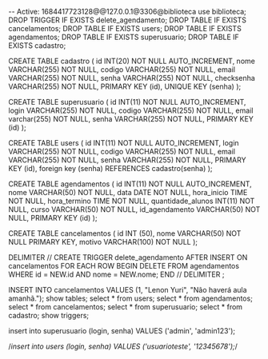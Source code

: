 -- Active: 1684417723128@@127.0.0.1@3306@biblioteca
use biblioteca;
DROP TRIGGER IF EXISTS delete_agendamento;
DROP TABLE IF EXISTS cancelamentos;
DROP TABLE IF EXISTS users;
DROP TABLE IF EXISTS agendamentos;
DROP TABLE IF EXISTS superusuario;
DROP TABLE IF EXISTS cadastro;

CREATE TABLE cadastro (
  id INT(20) NOT NULL AUTO_INCREMENT,
  nome VARCHAR(255) NOT NULL,
  codigo VARCHAR(255) NOT NULL,
  email VARCHAR(255) NOT NULL,
  senha VARCHAR(255) NOT NULL,
  checksenha VARCHAR(255) NOT NULL,
  PRIMARY KEY (id),
  UNIQUE KEY (senha)
);

CREATE TABLE superusuario (
  id INT(11) NOT NULL AUTO_INCREMENT,
  login VARCHAR(255) NOT NULL,
  codigo VARCHAR(255) NOT NULL,
  email varchar(255) NOT NULL,
  senha VARCHAR(255) NOT NULL,
  PRIMARY KEY (id)
);

CREATE TABLE users (
  id INT(11) NOT NULL AUTO_INCREMENT,
  login VARCHAR(255) NOT NULL,
  codigo VARCHAR(255) NOT NULL,
  email VARCHAR(255) NOT NULL,
  senha VARCHAR(255) NOT NULL,
  PRIMARY KEY (id),
  foreign key (senha) REFERENCES cadastro(senha)
);

CREATE TABLE agendamentos (
  id INT(11) NOT NULL AUTO_INCREMENT,
  nome VARCHAR(50) NOT NULL,
  data DATE NOT NULL,
  hora_inicio TIME NOT NULL,
  hora_termino TIME NOT NULL,
  quantidade_alunos INT(11) NOT NULL,
  curso VARCHAR(50) NOT NULL,
  id_agendamento VARCHAR(50) NOT NULL,
  PRIMARY KEY (id)
);

CREATE TABLE cancelamentos (
  id INT (50),
  nome VARCHAR(50) NOT NULL PRIMARY KEY,
  motivo VARCHAR(100) NOT NULL
);

DELIMITER //
CREATE TRIGGER delete_agendamento
AFTER INSERT ON cancelamentos
FOR EACH ROW
BEGIN
  DELETE FROM agendamentos
  WHERE id = NEW.id AND nome = NEW.nome;
END //
DELIMITER ;

INSERT INTO cancelamentos VALUES (1, "Lenon Yuri", "Não haverá aula amanhã.");
show tables;
select * from users;
select * from agendamentos;
select * from cancelamentos;
select * from superusuario;
select * from cadastro;
show triggers;

insert into superusuario (login, senha) VALUES ('admin', 'admin123');

/*insert into users (login, senha) VALUES ('usuarioteste', '12345678');*/
